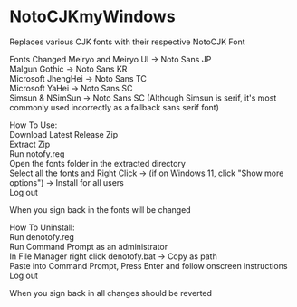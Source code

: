 # NotoCJKmyWindows
Replaces various CJK fonts with their respective NotoCJK Font

Fonts Changed
Meiryo and Meiryo UI -> Noto Sans JP  
Malgun Gothic -> Noto Sans KR  
Microsoft JhengHei -> Noto Sans TC  
Microsoft YaHei -> Noto Sans SC  
Simsun & NSimSun -> Noto Sans SC (Although Simsun is serif, it's most commonly used incorrectly as a fallback sans serif font)  
  
How To Use:  
Download Latest Release Zip  
Extract Zip  
Run notofy.reg  
Open the fonts folder in the extracted directory  
Select all the fonts and Right Click -> (if on Windows 11, click "Show more options") -> Install for all users  
Log out  
  
When you sign back in the fonts will be changed  
  
How To Uninstall:  
Run denotofy.reg  
Run Command Prompt as an administrator  
In File Manager right click denotofy.bat -> Copy as path  
Paste into Command Prompt, Press Enter and follow onscreen instructions  
Log out 
  
When you sign back in all changes should be reverted  
